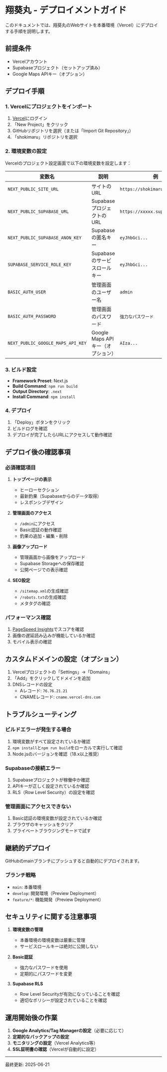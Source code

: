 # 翔葵丸 - デプロイメントガイド

このドキュメントでは、翔葵丸のWebサイトを本番環境（Vercel）にデプロイする手順を説明します。

## 前提条件

- Vercelアカウント
- Supabaseプロジェクト（セットアップ済み）
- Google Maps APIキー（オプション）

## デプロイ手順

### 1. Vercelにプロジェクトをインポート

1. [Vercel](https://vercel.com)にログイン
2. 「New Project」をクリック
3. GitHubリポジトリを選択（または「Import Git Repository」）
4. 「shokimaru」リポジトリを選択

### 2. 環境変数の設定

Vercelのプロジェクト設定画面で以下の環境変数を設定します：

| 変数名 | 説明 | 例 |
|--------|------|-----|
| `NEXT_PUBLIC_SITE_URL` | サイトのURL | `https://shokimaru.vercel.app` |
| `NEXT_PUBLIC_SUPABASE_URL` | SupabaseプロジェクトのURL | `https://xxxxx.supabase.co` |
| `NEXT_PUBLIC_SUPABASE_ANON_KEY` | Supabaseの匿名キー | `eyJhbGci...` |
| `SUPABASE_SERVICE_ROLE_KEY` | Supabaseのサービスロールキー | `eyJhbGci...` |
| `BASIC_AUTH_USER` | 管理画面のユーザー名 | `admin` |
| `BASIC_AUTH_PASSWORD` | 管理画面のパスワード | `強力なパスワード` |
| `NEXT_PUBLIC_GOOGLE_MAPS_API_KEY` | Google Maps APIキー（オプション） | `AIza...` |

### 3. ビルド設定

- **Framework Preset**: Next.js
- **Build Command**: `npm run build`
- **Output Directory**: `.next`
- **Install Command**: `npm install`

### 4. デプロイ

1. 「Deploy」ボタンをクリック
2. ビルドログを確認
3. デプロイが完了したらURLにアクセスして動作確認

## デプロイ後の確認事項

### 必須確認項目

1. **トップページの表示**
   - ヒーローセクション
   - 最新釣果（Supabaseからのデータ取得）
   - レスポンシブデザイン

2. **管理画面のアクセス**
   - `/admin`にアクセス
   - Basic認証の動作確認
   - 釣果の追加・編集・削除

3. **画像アップロード**
   - 管理画面から画像をアップロード
   - Supabase Storageへの保存確認
   - 公開ページでの表示確認

4. **SEO設定**
   - `/sitemap.xml`の生成確認
   - `/robots.txt`の生成確認
   - メタタグの確認

### パフォーマンス確認

1. [PageSpeed Insights](https://pagespeed.web.dev/)でスコアを確認
2. 画像の遅延読み込みが機能しているか確認
3. モバイル表示の確認

## カスタムドメインの設定（オプション）

1. Vercelプロジェクトの「Settings」→「Domains」
2. 「Add」をクリックしてドメインを追加
3. DNSレコードの設定
   - Aレコード: `76.76.21.21`
   - CNAMEレコード: `cname.vercel-dns.com`

## トラブルシューティング

### ビルドエラーが発生する場合

1. 環境変数がすべて設定されているか確認
2. `npm install`と`npm run build`をローカルで実行して確認
3. Node.jsのバージョンを確認（18.x以上推奨）

### Supabaseの接続エラー

1. Supabaseプロジェクトが稼働中か確認
2. APIキーが正しく設定されているか確認
3. RLS（Row Level Security）の設定を確認

### 管理画面にアクセスできない

1. Basic認証の環境変数が設定されているか確認
2. ブラウザのキャッシュをクリア
3. プライベートブラウジングモードで試す

## 継続的デプロイ

GitHubのmainブランチにプッシュすると自動的にデプロイされます。

### ブランチ戦略

- `main`: 本番環境
- `develop`: 開発環境（Preview Deployment）
- `feature/*`: 機能開発（Preview Deployment）

## セキュリティに関する注意事項

1. **環境変数の管理**
   - 本番環境の環境変数は厳重に管理
   - サービスロールキーは絶対に公開しない

2. **Basic認証**
   - 強力なパスワードを使用
   - 定期的にパスワードを変更

3. **Supabase RLS**
   - Row Level Securityが有効になっていることを確認
   - 適切なポリシーが設定されていることを確認

## 運用開始後の作業

1. **Google Analytics/Tag Managerの設定**（必要に応じて）
2. **定期的なバックアップの設定**
3. **モニタリングの設定**（Vercel Analytics等）
4. **SSL証明書の確認**（Vercelが自動的に設定）

---

最終更新: 2025-06-21